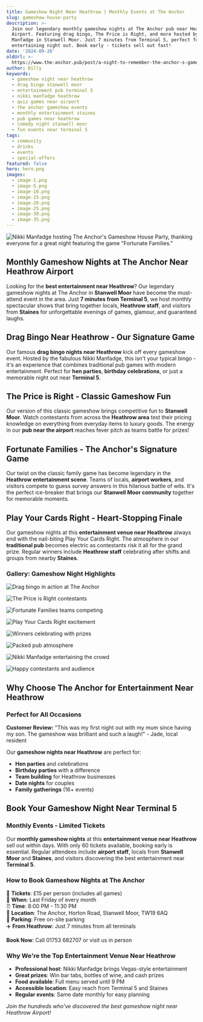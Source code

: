 ```yaml
---
title: Gameshow Night Near Heathrow | Monthly Events at The Anchor
slug: gameshow-house-party
description: >-
  Join our legendary monthly gameshow nights at The Anchor pub near Heathrow
  Airport. Featuring drag bingo, The Price is Right, and more hosted by Nikki
  Manfadge in Stanwell Moor. Just 7 minutes from Terminal 5, perfect for an
  entertaining night out. Book early - tickets sell out fast!
date: '2024-09-26'
oldUrl: >-
  https://www.the-anchor.pub/post/a-night-to-remember-the-anchor-s-gameshow-house-pa
author: Billy
keywords:
  - gameshow night near heathrow
  - drag bingo stanwell moor
  - entertainment pub terminal 5
  - nikki manfadge heathrow
  - quiz games near airport
  - the anchor gameshow events
  - monthly entertainment staines
  - pub games near heathrow
  - comedy night stanwell moor
  - fun events near terminal 5
tags:
  - community
  - drinks
  - events
  - special-offers
featured: false
hero: hero.png
images:
  - image-1.png
  - image-5.png
  - image-10.png
  - image-15.png
  - image-20.png
  - image-25.png
  - image-30.png
  - image-35.png
---
```


![Nikki Manfadge hosting The Anchor's Gameshow House Party, thanking everyone for a great night featuring the game "Fortunate Families."](/content/blog/gameshow-house-party/hero.png)

## Monthly Gameshow Nights at The Anchor Near Heathrow Airport

Looking for the **best entertainment near Heathrow**? Our legendary gameshow nights at The Anchor in **Stanwell Moor** have become the must-attend event in the area. Just **7 minutes from Terminal 5**, we host monthly spectacular shows that bring together locals, **Heathrow staff**, and visitors from **Staines** for unforgettable evenings of games, glamour, and guaranteed laughs.

  

## **Drag Bingo Near Heathrow - Our Signature Game**

Our famous **drag bingo nights near Heathrow** kick off every gameshow event. Hosted by the fabulous Nikki Manfadge, this isn't your typical bingo - it's an experience that combines traditional pub games with modern entertainment. Perfect for **hen parties**, **birthday celebrations**, or just a memorable night out near **Terminal 5**.

  

## **The Price is Right - Classic Gameshow Fun**

Our version of this classic gameshow brings competitive fun to **Stanwell Moor**. Watch contestants from across the **Heathrow area** test their pricing knowledge on everything from everyday items to luxury goods. The energy in our **pub near the airport** reaches fever pitch as teams battle for prizes!

  

## **Fortunate Families - The Anchor's Signature Game**

Our twist on the classic family game has become legendary in the **Heathrow entertainment scene**. Teams of locals, **airport workers**, and visitors compete to guess survey answers in this hilarious battle of wits. It's the perfect ice-breaker that brings our **Stanwell Moor community** together for memorable moments.

  

## **Play Your Cards Right - Heart-Stopping Finale**

Our gameshow nights at this **entertainment venue near Heathrow** always end with the nail-biting Play Your Cards Right. The atmosphere in our **traditional pub** becomes electric as contestants risk it all for the grand prize. Regular winners include **Heathrow staff** celebrating after shifts and groups from nearby **Staines**.

  

### Gallery: Gameshow Night Highlights

![Drag bingo in action at The Anchor](/content/blog/gameshow-house-party/image-1.png)

![The Price is Right contestants](/content/blog/gameshow-house-party/image-5.png)

![Fortunate Families teams competing](/content/blog/gameshow-house-party/image-10.png)

![Play Your Cards Right excitement](/content/blog/gameshow-house-party/image-15.png)

![Winners celebrating with prizes](/content/blog/gameshow-house-party/image-20.png)

![Packed pub atmosphere](/content/blog/gameshow-house-party/image-25.png)

![Nikki Manfadge entertaining the crowd](/content/blog/gameshow-house-party/image-30.png)

![Happy contestants and audience](/content/blog/gameshow-house-party/image-35.png)
  

## **Why Choose The Anchor for Entertainment Near Heathrow**

### **Perfect for All Occasions**

**Customer Review:** "This was my first night out with my mum since having my son. The gameshow was brilliant and such a laugh!" - Jade, local resident

Our **gameshow nights near Heathrow** are perfect for:
- **Hen parties** and celebrations
- **Birthday parties** with a difference  
- **Team building** for Heathrow businesses
- **Date nights** for couples
- **Family gatherings** (16+ events)

  

## **Book Your Gameshow Night Near Terminal 5**

### **Monthly Events - Limited Tickets**

Our **monthly gameshow nights** at this **entertainment venue near Heathrow** sell out within days. With only 60 tickets available, booking early is essential. Regular attendees include **airport staff**, locals from **Stanwell Moor** and **Staines**, and visitors discovering the best entertainment near **Terminal 5**.

### **How to Book Gameshow Nights at The Anchor**

🎫 **Tickets**: £15 per person (includes all games)  
📅 **When**: Last Friday of every month  
⏰ **Time**: 8:00 PM - 11:30 PM  
📍 **Location**: The Anchor, Horton Road, Stanwell Moor, TW19 6AQ  
🚗 **Parking**: Free on-site parking  
✈️ **From Heathrow**: Just 7 minutes from all terminals  

**Book Now**: Call 01753 682707 or visit us in person

### **Why We're the Top Entertainment Venue Near Heathrow**

- **Professional host**: Nikki Manfadge brings Vegas-style entertainment
- **Great prizes**: Win bar tabs, bottles of wine, and cash prizes
- **Food available**: Full menu served until 9 PM
- **Accessible location**: Easy reach from Terminal 5 and Staines
- **Regular events**: Same date monthly for easy planning

*Join the hundreds who've discovered the best gameshow night near Heathrow Airport!*
